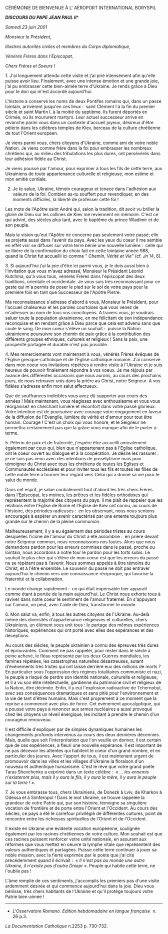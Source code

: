 CÉRÉMONIE DE BIENVENUE À L' AÉROPORT INTERNATIONAL BORYSPIL

***DISCOURS DU PAPE JEAN PAUL II****

*Samedi 23 juin 2001*

*Monsieur le Président,*

*Illustres autorités civiles et membres du Corps diplomatique,*

*Vénérés Frères dans l'Episcopat,*

*Chers Frères et Soeurs !*

1. J'ai longuement attendu cette visite et j'ai prié intensément afin qu'elle puisse avoir lieu. Finalement, avec une intense émotion et une grande joie, j'ai pu embrasser cette bien-aimée terre d'Ukraine. Je rends grâce à Dieu pour le don qui m'est accordé aujourd'hui.

L'histoire a conservé les noms de deux Pontifes romains qui, dans un passé lointain, arrivèrent jusqu'en ces lieux :  saint Clément I à la fin du premier siècle et saint Martin I, à la moitié du septième. Ils furent déportés en Crimée, où ils moururent martyrs. Leur actuel successeur arrive en revanche parmi vous dans un contexte d'accueil joyeux, désireux d'être pèlerin dans les célèbres temples de Kiev, berceau de la culture chrétienne de tout l'Orient européen.

Je viens parmi vous, chers citoyens d'Ukraine, comme ami de votre noble Nation. Je viens comme frère dans la foi pour embrasser les nombreux chrétiens qui, au milieu des tribulations les plus dures, ont persévérés dans leur adhésion fidèle au Christ.

Je viens poussé par l'amour, pour exprimer à tous les fils de cette terre, aux Ukrainiens de toute appartenance culturelle et religieuse, mon estime et mon amitié cordiale.

2. Je te salue, Ukraine, témoin courageux et tenace dans l'adhésion aux valeurs de la foi. Combien as-tu souffert pour revendiquer, en des moments difficiles, la liberté de professer cette foi !

Les mots de l'Apôtre saint André qui, selon la tradition, dit avoir vu briller la gloire de Dieu sur les collines de Kiev me reviennent en mémoire. C'est ce qui advint, des siècles plus tard, avec le baptême du prince Wladimir et de son peuple.

Mais la vision qu'eut l'Apôtre ne concerne pas seulement votre passé; elle se projette aussi dans l'avenir du pays. Avec les yeux du coeur il me semble en effet voir se diffuser sur votre terre bénie une nouvelle lumière :  celle qui se libère de la confirmation du choix fait en cette lointaine année 988, quand le Christ fut accueilli ici comme " *Chemin, Vérité et Vie*" (cf. *Jn* 14, 6).

3. Si aujourd'hui j'ai la joie d'être ici parmi vous, je le dois aussi bien à l'invitation que vous m'avez adressé, Monsieur le Président Léonid Kutchma, qu'à vous tous, vénérés Frères dans l'épiscopat des deux traditions, orientale et occidentale. Je vous suis très reconnaissant pour ce geste qui m'a permis de poser le pied sur le sol de votre pays pour la première fois en tant que Successeur de l'Apôtre Pierre.

Ma reconnaissance s'adresse d'abord à vous, Monsieur le Président, pour l'accueil chaleureux et les paroles courtoises que vous venez de m'adresser au nom de tous vos concitoyens. A travers vous, je voudrais saluer toute la population ukrainienne, en me félicitant de son indépendance reconquise et en rendant grâce à Dieu parce que cela est advenu sans que coule le sang. De mon coeur s'élève un souhait :  puisse la Nation ukrainienne poursuivre son chemin de paix grâce à la contribution des différents groupes ethniques, culturels et religieux ! Sans la paix, une prospérité partagée et durable n'est pas possible.

4. Mes remerciements vont maintenant à vous, vénérés Frères évêques de l'Eglise grecque-catholique et de l'Eglise catholique romaine. J'ai conservé dans mon coeur vos invitations répétées à rendre visite à l'Ukraine et je suis heureux de pouvoir finalement répondre à vos voeux. Je me réjouis par avance des différentes occasions que nous aurons, au cours des prochains jours, de nous retrouver unis dans la prière au Christ, notre Seigneur. A vos fidèles s'adresse enfin mon salut affectueux.

Que de souffrances indicibles vous avez dû supporter aux cours des années ! Mais maintenant, vous réagissez avec enthousiasme et vous vous réorganisez en cherchant lumière et réconfort dans votre passé glorieux. Votre intention est de poursuivre avec courage votre engagement en faveur de la diffusion de l'Evangile, lumière de vérité et d'amour pour tout être humain. Courage ! C'est un choix qui vous honore, et le Seigneur ne permettra certainement pas que la grâce vous manque afin de le porter à terme.

5. Pèlerin de paix et de fraternité, j'espère être accueilli amicalement également par ceux qui, bien que n'appartenant pas à l'Eglise catholique, ont le coeur ouvert au dialogue et à la coopération. Je désire les rassurer :  je ne suis pas venu avec des intentions de prosélytisme mais pour témoigner du Christ avec tous les chrétiens de toutes les Eglises et Communautés ecclésiales et pour inviter tous les fils et toutes les filles de cette noble terre à tourner leur regard vers Celui qui a donné sa vie pour le salut du monde.

Dans cet esprit, je salue cordialement tout d'abord les très chers Frères dans l'Episcopat, les moines, les prêtres et les fidèles orthodoxes qui représentent la majorité des citoyens du pays. Il me plaît de rappeler que les relations entre l'Eglise de Rome et l'Eglise de Kiev ont connu, au cours de l'histoire, des périodes radieuses :  en les observant, nous nous sentons encouragés à espérer un avenir caractérisé par une entente toujours plus grande sur le chemin de la pleine communion.

Malheureusement, il y a eu également des périodes tristes au cours desquelles l'icône de l'amour du Christ a été assombrie :  en prière devant notre Seigneur commun, nous reconnaissons nos fautes. Alors que nous demandons pardon pour les erreurs commises dans le passé, proche ou lointain, nous accordons à notre tour le pardon pour les torts subis. Le souhait le plus cher qui s'élève de mon coeur est que les erreurs du passé ne se répètent pas à l'avenir. Nous sommes appelés à être témoins du Christ, et à l'être ensemble. Le souvenir du passé ne doit pas entraver aujourd'hui le chemin vers une connaissance réciproque, qui favorise la fraternité et la collaboration.

Le monde change rapidement :  ce qui était impensable hier apparaît comme étant à portée de la main aujourd'hui. Le Christ nous exhorte tous à raviver dans notre coeur le sentiment de l'amour fraternel. En s'appuyant sur l'amour, on peut, avec l'aide de Dieu, transformer le monde.

6. Mon salut va, enfin, à tous les autres citoyens de l'Ukraine. Au-delà même des diversités d'appartenance religieuses et culturelles, chers Ukrainiens, un élément vous unit tous : le partage des mêmes expériences historiques, expériences qui ont porté avec elles des espérances et des déceptions.

Au cours des siècles, le peuple ukrainien a connu des épreuves très dures et éprouvantes. Comment ne pas rappeler, pour rester dans le siècle à peine achevé, le fléau représenté par les deux Guerres mondiales, les famines répétées, les catastrophes naturelles désastreuses, autant d'événements très tristes qui ont laissé derrière eux des millions de morts ? En particulier sous l'oppression des régimes totalitaires communiste et nazi, le peuple a risqué de perdre son identité nationale, culturelle et religieuse, et il a vu son élite intellectuelle, gardienne du patrimoine civil et religieux de la Nation, être décimée. Enfin, il y eut l'explosion radioactive de Tchernobyl, avec ses conséquences dramatiques et sans pitié pour l'environnement et la vie de tant d'êtres humains. Mais c'est proprement à ce moment que la reprise a commencé avec plus de force. Cet événement apocalyptique, qui a poussé votre pays à renoncer aux armes nucléaires a aussi provoqué chez les citoyens un réveil énergique, les incitant à prendre le chemin d'un courageux renouveau.

Il est difficile d'expliquer par de simples dynamiques humaines les changements profonds intervenus au cours des deux dernières décennies. Mais, quelle que soit l'interprétation que l'on veuille en donner, il est certain que de ces expériences, a fleuri une nouvelle espérance. Il est important de ne pas décevoir les attentes qui habitent le coeur d'un grand nombre, et en particulier des jeunes. Avec l'apport de tous, il est maintenant urgent de promouvoir dans les villes et les villages d'Ukraine la floraison d'un nouveau et authentique humanisme. C'est le rêve que votre grand poète Taras Shevchenko a exprimé dans un texte célèbre :  « *... les ennemis n'existeront plus, mais il y aura le fils, il y aura la mère, il y aura le peuple sur la terre !* ».

7. Je vous embrasse tous, chers Ukrainiens, de Donezk à Lviv, de Kharkov à Odessa et à Simferopol ! Dans le mot Ukraine, se trouve rappelée la grandeur de votre Patrie qui, par son histoire, témoigne sa singulière vocation de frontière et de porte entre l'Orient et l'Occident. Au cours des siècles, ce pays a été le carrefour privilégié de différentes cultures, point de rencontre entre les richesses spirituelles de l'Orient et de l'Occident.

Il existe en Ukraine une évidente vocation européenne, soulignée également par les racines chrétiennes de votre culture. Mon souhait est que ces racines puissent renforcer votre unité nationale, en assurant aux réformes que vous mettez en oeuvre la lymphe vitale que représentent des valeurs authentiques et partagées. Puisse cette terre continuer à jouer sa noble mission, avec la fierté exprimée par le poète que j'ai cité précédemment quand il écrivait :  « *Il n'est pas au monde une autre Ukraine, il n'existe pas d'autre Dniepr* ». Peuple qui habite cette terre, ne l'oublie pas !

L'âme remplie de ces sentiments, j'accomplis les premiers pas d'une visite ardemment désirée et qui commence aujourd'hui dans la joie. Dieu vous bénisse, très chers habitants de l'Ukraine et qu'il protège toujours votre Patrie bien-aimée !

* * *

* *L'Osservatore Romano. Edition hebdomadaire en langue française*  n. 26 p.3.

*La Documentation Catholique* n.2253 p. 730-732.